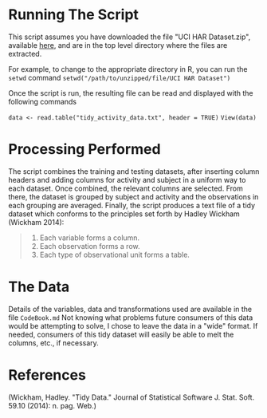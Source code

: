 # Running The Script

This script assumes you have downloaded the file "UCI HAR Dataset.zip", available [here](https://d396qusza40orc.cloudfront.net/getdata%2Fprojectfiles%2FUCI%20HAR%20Dataset.zip), and are in the top level directory where the files are extracted.

For example, to change to the appropriate directory in R, you can run the `setwd` command
```setwd("/path/to/unzipped/file/UCI HAR Dataset")```

Once the script is run, the resulting file can be read and displayed with the following commands

```data <- read.table("tidy_activity_data.txt", header = TRUE)```
```View(data)```

# Processing Performed
The script combines the training and testing datasets, after inserting column headers and adding columns for activity and subject in a uniform way to each dataset.
Once combined, the relevant columns are selected. From there, the dataset is grouped by subject and activity and the observations in each grouping are averaged. 
Finally, the script produces a text file of a tidy dataset which conforms to the principles set forth by Hadley Wickham (Wickham 2014):
> 1.  Each variable forms a column.
> 2.  Each observation forms a row.
> 3.  Each type of observational unit forms a table.

# The Data
Details of the variables, data and transformations used are available in the file `CodeBook.md`
Not knowing what problems future consumers of this data would be attempting to solve, I chose to leave the data in a "wide" format. If needed, consumers of this tidy dataset will easily be able to melt the columns, etc., if necessary. 

# References
(Wickham, Hadley. "Tidy Data." Journal of Statistical Software J. Stat. Soft. 59.10 (2014): n. pag. Web.)